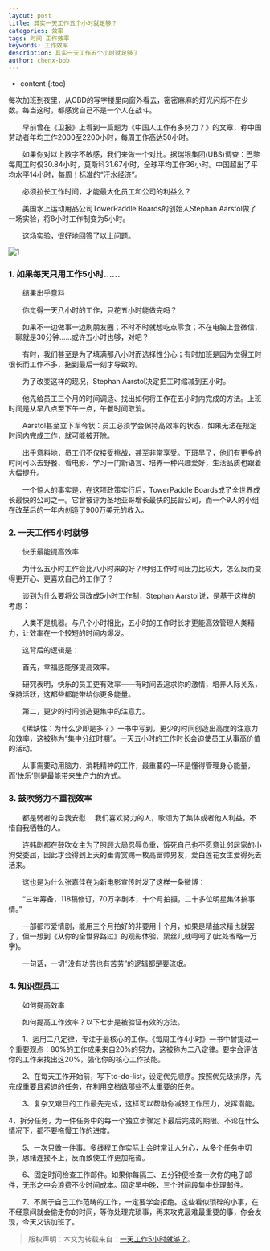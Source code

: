 ```yaml
---
layout: post
title: 其实一天工作五个小时就足够？
categories: 效率
tags: 时间 工作效率
keywords: 工作效率
description: 其实一天工作五个小时就足够了
author: chenx-bob
---
```


* content
{:toc}

每次加班到夜里，从CBD的写字楼里向窗外看去，密密麻麻的灯光闪烁不在少数。每当这时，都感觉自己不是一个人在战斗。

　　早前曾在《卫报》上看到一篇题为《中国人工作有多努力？》的文章，称中国劳动者年均工作2000至2200小时，每周工作高达50小时。

　　如果你对以上数字不敏感，我们来做一个对比。据瑞银集团(UBS)调查：巴黎每周工时仅30.84小时，莫斯科31.67小时，全球平均工作36小时。中国超出了平均水平14小时，每周！标准的“汗水经济”。

　　必须拉长工作时间，才能最大化员工和公司的利益么？

　　美国水上运动用品公司TowerPaddle Boards的创始人Stephan Aarstol做了一场实验，将8小时工作制变为5小时。

　　这场实验，很好地回答了以上问题。

![1](https://cl.ly/181p3s442L1n/Screen%20Recording%202016-10-29%20at%2005.31%20PM.gif)






### 1. 如果每天只用工作5小时……

　　结果出乎意料   

　　你觉得一天八小时的工作，只花五小时能做完吗？

　　如果不一边做事一边刷朋友圈；不时不时就想吃点零食；不在电脑上登微信，一聊就是30分钟……或许五小时也够，对吧？

　　有时，我们甚至是为了填满那八小时而选择性分心；有时加班是因为觉得工时很长而工作不多，拖到最后一刻才导致的。

　　为了改变这样的现况，Stephan Aarstol决定把工时缩减到五小时。

　　他先给员工三个月的时间调适、找出如何将工作在五小时内完成的方法。上班时间是从早八点至下午一点，午餐时间取消。

　　Aarstol甚至立下军令状：员工必须学会保持高效率的状态，如果无法在规定时间内完成工作，就可能被开除。



　　出乎意料地，员工们不仅接受挑战，甚至非常享受。下班早了，他们有更多的时间可以去野餐、看电影、学习一门新语言、培养一种兴趣爱好，生活品质也跟着大幅提升。

　　一个惊人的事实是，在这项政策实行后，TowerPaddle Boards成了全世界成长最快的公司之一。它曾被评为圣地亚哥增长最快的民营公司，而一个9人的小组在改革后的一年内创造了900万美元的收入。
　　
### 2. 一天工作5小时就够

　　快乐最能提高效率

　　为什么五小时工作会比八小时来的好？明明工作时间压力比较大，怎么反而变得更开心、更喜欢自己的工作了？

　　谈到为什么要将公司改成5小时工作制，Stephan Aarstol说，是基于这样的考虑：

　　人类不是机器。与八个小时相比，五小时的工作时长才更能高效管理人类精力，让效率在一个较短的时间内爆发。

　　这背后的逻辑是：

　　首先，幸福感能够提高效率。

　　研究表明，快乐的员工更有效率——有时间去追求你的激情，培养人际关系，保持活跃，这都些都能带给你更多能量。

　　第二，更少的时间创造更集中的注意力。

　　《稀缺性：为什么少即是多？》一书中写到，更少的时间创造出高度的注意力和效率，这被称为“集中分红时期”。一天五小时的工作时长会迫使员工从事高价值的活动。

　　从事需要动用脑力、消耗精神的工作，最重要的一环是懂得管理身心能量，而‘快乐’则是最能带来生产力的方式。
 
### 3. 鼓吹努力不重视效率

　　都是弱者的自我安慰　       我们喜欢努力的人，歌颂为了集体或者他人利益，不惜自我牺牲的人。

　　连韩剧都在鼓吹女主为了照顾大局忍辱负重，饿死自己也不愿意让邻居家的小狗受委屈，因此才会得到上天的垂青赏赐一枚高富帅男友，爱白莲花女主爱得死去活来。

　　这也是为什么张嘉佳在为新电影宣传时发了这样一条微博：

　　“三年筹备，118稿修订，70万字剧本，十个月拍摄，二十多位明星集体搞事情。”

　　一部都市爱情剧，能用三个月拍好的非要用十个月，如果是精益求精也就罢了，但一想到《从你的全世界路过》的观影体验，栗丝儿就呵呵了(此处省略一万字)。

　　一句话，一切“没有功劳也有苦劳”的逻辑都是耍流氓。

### 4. 知识型员工

　　如何提高效率

　　如何提高工作效率？以下七步是被验证有效的方法。

　　1、运用二八定律，专注于最核心的工作。《每周工作4小时》一书中曾提过一个重要观点：80%的工作成果来自20%的努力，这被称为二八定律。要学会评估你的工作来找出这20%，强化你的核心工作技能。

　　2、在每天工作开始前，写下to-do-list，设定优先顺序。按照优先级排序，先完成重要且紧迫的任务，在利用空档做那些不太重要的任务。

　　3、复杂又艰巨的工作最先完成，这样可以帮助你减轻工作压力，发挥潜能。

   4、拆分任务，为一件任务中的每一个独立步骤定下最后完成的期限。不论在什么情况下，都不要拖慢工作的进度。

　　5、一次只做一件事。多线程工作实际上会时常让人分心，从多个任务中切换，思绪连接不上，反而致使工作更加拖沓。

　　6、固定时间检查工作邮件。如果你每隔三、五分钟便检查一次你的电子邮件，无形之中会浪费不少时间成本。固定早中晚，三个时间段集中处理邮件。

　　7、不属于自己工作范畴的工作，一定要学会拒绝。这些看似琐碎的小事，在不经意间就会偷走你的时间，等你处理完琐事，再来攻克最难最重要的事，你会发现，今天又该加班了。
  
> 版权声明：本文为转载来自：[一天工作5小时就够？](https://mp.weixin.qq.com/s?__biz=MzA3NDE2NzU0NQ==&mid=2652831337&idx=1&sn=3f72a80ac7bf7ece4ff83d2c431c950a&chksm=84e9bbffb39e32e92569495f077716e2e63fa5e405188602efeffef805f59458137f83d12aa9&scene=0&key=cde9f53f8128acbd7e46d0774fa40e769cc8b836a0f14b4235b840f87e900b60a30d7f0928e86e9fca33f62277b0d4d9&ascene=0&uin=NDE2MDk1MTYw&devicetype=iMac+Macmini5%2C1+OSX+OSX+10.10.4+build(14E46)&version=11020201&pass_ticket=qbIGgO1cyG8HZWvCNwpTrin%2BysUedVy0CjwnZJ7p22STrXwVBRJRoz%2Fnr%2FHacba%2F)。
